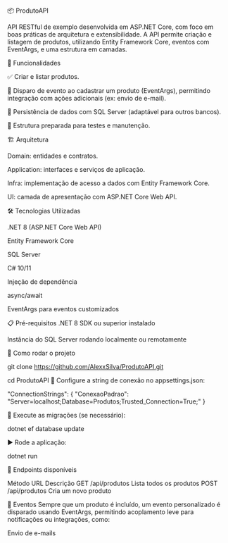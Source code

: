 📦 ProdutoAPI


API RESTful de exemplo desenvolvida em ASP.NET Core, com foco em boas práticas de arquitetura e extensibilidade. A API permite criação e listagem de produtos, utilizando Entity Framework Core, eventos com EventArgs, e uma estrutura em camadas.

🚀 Funcionalidades

✅ Criar e listar produtos.

🔔 Disparo de evento ao cadastrar um produto (EventArgs), permitindo integração com ações adicionais (ex: envio de e-mail).

💾 Persistência de dados com SQL Server (adaptável para outros bancos).

🧪 Estrutura preparada para testes e manutenção.

🏗️ Arquitetura

Domain: entidades e contratos.

Application: interfaces e serviços de aplicação.

Infra: implementação de acesso a dados com Entity Framework Core.

UI: camada de apresentação com ASP.NET Core Web API.

🛠️ Tecnologias Utilizadas

.NET 8 (ASP.NET Core Web API)

Entity Framework Core

SQL Server

C# 10/11

Injeção de dependência

async/await

EventArgs para eventos customizados

📋 Pré-requisitos
.NET 8 SDK ou superior instalado

Instância do SQL Server rodando localmente ou remotamente

🧪 Como rodar o projeto

git clone https://github.com/AlexxSilva/ProdutoAPI.git

cd ProdutoAPI
📄 Configure a string de conexão no appsettings.json:


"ConnectionStrings": {
  "ConexaoPadrao": "Server=localhost;Database=Produtos;Trusted_Connection=True;"
}

🔄 Execute as migrações (se necessário):


dotnet ef database update

▶️ Rode a aplicação:

dotnet run

📡 Endpoints disponíveis

Método	URL	Descrição
GET	/api/produtos	Lista todos os produtos
POST	/api/produtos	Cria um novo produto

🔔 Eventos
Sempre que um produto é incluído, um evento personalizado é disparado usando EventArgs, permitindo acoplamento leve para notificações ou integrações, como:

Envio de e-mails


